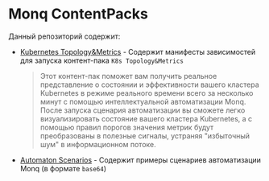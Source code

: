 # Monq ContentPacks

Данный репозиторий содержит:

* [Kubernetes Topology&Metrics](./Kubernetes%20Topology&Metrics) - Содержит манифесты зависимостей 
  для запуска контент-пака `K8s Topology&Metrics`

  > Этот контент-пак поможет вам получить реальное представление о состоянии и эффективности вашего кластера Kubernetes
  > в режиме реального времени всего за несколько минут с помощью интеллектуальной автоматизации Monq.  
  > После запуска сценария автоматизации вы сможете легко визуализировать состояние вашего кластера Kubernetes,
  > а с помощью правил порогов значения метрик будут преобразованы в полезные сигналы, устраняя "избыточный шум"
  > в информационном потоке.
* [Automaton Scenarios](./Automaton%20Scenarios) - Содержит примеры сценариев автоматизации Monq (в формате `base64`)
